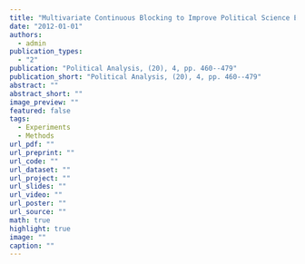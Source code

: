 ```yaml
---
title: "Multivariate Continuous Blocking to Improve Political Science Experiments"
date: "2012-01-01"
authors:
  - admin
publication_types:
  - "2"
publication: "Political Analysis, (20), 4, pp. 460--479"
publication_short: "Political Analysis, (20), 4, pp. 460--479"
abstract: ""
abstract_short: ""
image_preview: ""
featured: false
tags:
  - Experiments
  - Methods
url_pdf: ""
url_preprint: ""
url_code: ""
url_dataset: ""
url_project: ""
url_slides: ""
url_video: ""
url_poster: ""
url_source: ""
math: true
highlight: true
image: ""
caption: ""
---
```

